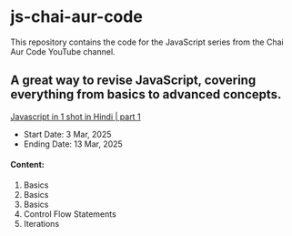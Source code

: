 # js-chai-aur-code
This repository contains the code for the JavaScript series from the Chai Aur Code YouTube channel.
## A great way to revise JavaScript, covering everything from basics to advanced concepts.


[Javascript in 1 shot in Hindi | part 1](https://youtu.be/sscX432bMZo?si=f7uFBv-Sq0lYtdpt)
- Start Date: 3 Mar, 2025
- Ending Date: 13 Mar, 2025

#### Content:
01. Basics
02. Basics
03. Basics
04. Control Flow Statements
05. Iterations
